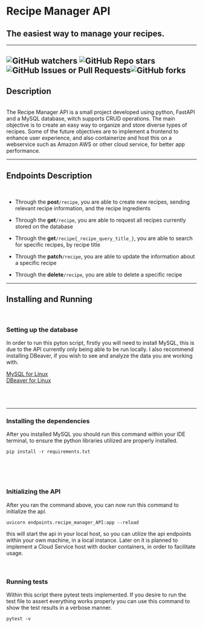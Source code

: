 
# Recipe Manager API
## The easiest way to manage your recipes.

---
![GitHub watchers](https://img.shields.io/github/watchers/MarsTwelve/Recipe_Manager_API)
![GitHub Repo stars](https://img.shields.io/github/stars/MarsTwelve/Recipe_Manager_API)\
![GitHub Issues or Pull Requests](https://img.shields.io/github/issues/MarsTwelve/Recipe_Manager_API?style=flat-square&labelColor=2a3439)![GitHub forks](https://img.shields.io/github/forks/MarsTwelve/Recipe_Manager_API?style=flat-square&labelColor=2a3439)
---

## Description
<br />
The Recipe Manager API is a small project developed using python, FastAPI and a MySQL
database, witch supports CRUD operations. The main objective is to create an easy way to
organize and store diverse types of recipes. Some of the future objectives are to implement
a frontend to enhance user experience, and also containerize and host this on a webservice such as
Amazon AWS or other cloud service, for better app performance.

---
## Endpoints Description
<br />

- Through the **post**`/recipe`, you are able to create new recipes, sending relevant recipe information, and the recipe ingredients


- Through the **get**`/recipe`,  you are able to request all recipes currently stored on the database


- Through the **get**`/recipe{_recipe_query_title_}`, you are able to search for specific recipes, by recipe title


- Through the **patch**`/recipe`, you are able to update the information about a specific recipe


- Through the **delete**`/recipe`, you are able to delete a specific recipe

---
## Installing and Running
<br />

### Setting up the database
In order to run this pyton script, firstly you will need to install MySQL, this is due to the
API currently only being able to be run locally. I also recommend installing DBeaver, if you wish
to see and analyze the data you are working with.

[MySQL for Linux](https://dev.mysql.com/downloads/)<br>
[DBeaver for Linux](https://dbeaver.io/download/)<br>
<br />
<br />
<br />

---
### Installing the dependencies
After you installed MySQL you should run this command within your IDE terminal, to ensure the python libraries utilized
are properly installed.
<br />

```
pip install -r requirements.txt
```
<br />
<br />
<br />

### Initializing the API
After you ran the command above, you can now run this command to initialize the api.<br>
```
uvicorn endpoints.recipe_manager_API:app --reload
```
this will start the api in your local host, so you can utilize the api endpoints within your own machine, in a local instance.
Later on it is planned to implement a Cloud Service host with docker containers, in order to facilitate usage.
<br />
<br />
<br />

### Running tests
Within this script there pytest tests implemented. If you desire to run the test file to assert everything works
properly you can use this command to show the test results in a verbose manner.
```
pytest -v
```